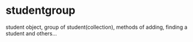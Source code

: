 # studentgroup
student object, group of student(collection), methods of adding, finding a student and others...
